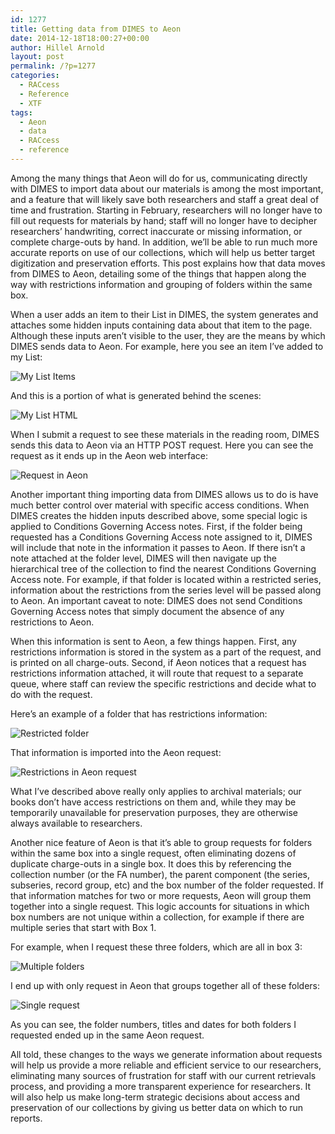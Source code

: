 ```yaml
---
id: 1277
title: Getting data from DIMES to Aeon
date: 2014-12-18T18:00:27+00:00
author: Hillel Arnold
layout: post
permalink: /?p=1277
categories:
  - RACcess
  - Reference
  - XTF
tags:
  - Aeon
  - data
  - RACcess
  - reference
---
```

Among the many things that Aeon will do for us, communicating directly with DIMES to import data about our materials is among the most important, and a feature that will likely save both researchers and staff a great deal of time and frustration. Starting in February, researchers will no longer have to fill out requests for materials by hand; staff will no longer have to decipher researchers’ handwriting, correct inaccurate or missing information, or complete charge-outs by hand. In addition, we’ll be able to run much more accurate reports on use of our collections, which will help us better target digitization and preservation efforts. This post explains how that data moves from DIMES to Aeon, detailing some of the things that happen along the way with restrictions information and grouping of folders within the same box.<!--more-->

When a user adds an item to their List in DIMES, the system generates and attaches some hidden inputs containing data about that item to the page. Although these inputs aren’t visible to the user, they are the means by which DIMES sends data to Aeon. For example, here you see an item I’ve added to my List:

![My List Items](http://rockarch.org/programs/digital/bitsandbytes/wp-content/uploads/2014/12/Screen-Shot-2014-12-17-at-11.02.11-AM.png)

And this is a portion of what is generated behind the scenes:

![My List HTML](http://rockarch.org/programs/digital/bitsandbytes/wp-content/uploads/2014/12/Screen-Shot-2014-12-18-at-4.52.50-PM.png)

When I submit a request to see these materials in the reading room, DIMES sends this data to Aeon via an HTTP POST request. Here you can see the request as it ends up in the Aeon web interface:

![Request in Aeon](http://rockarch.org/programs/digital/bitsandbytes/wp-content/uploads/2014/12/Screen-Shot-2014-12-17-at-11.05.17-AM.png)

Another important thing importing data from DIMES allows us to do is have much better control over material with specific access conditions. When DIMES creates the hidden inputs described above, some special logic is applied to Conditions Governing Access notes. First, if the folder being requested has a Conditions Governing Access note assigned to it, DIMES will include that note in the information it passes to Aeon. If there isn’t a note attached at the folder level, DIMES will then navigate up the hierarchical tree of the collection to find the nearest Conditions Governing Access note. For example, if that folder is located within a restricted series, information about the restrictions from the series level will be passed along to Aeon. An important caveat to note: DIMES does not send Conditions Governing Access notes that simply document the absence of any restrictions to Aeon.

When this information is sent to Aeon, a few things happen. First, any restrictions information is stored in the system as a part of the request, and is printed on all charge-outs. Second, if Aeon notices that a request has restrictions information attached, it will route that request to a separate queue, where staff can review the specific restrictions and decide what to do with the request.

Here’s an example of a folder that has restrictions information:

![Restricted folder](http://rockarch.org/programs/digital/bitsandbytes/wp-content/uploads/2014/12/Screen-Shot-2014-12-17-at-11.09.02-AM.png)

That information is imported into the Aeon request:

![Restrictions in Aeon request](http://rockarch.org/programs/digital/bitsandbytes/wp-content/uploads/2014/12/Screen-Shot-2014-12-17-at-11.10.02-AM.png)

What I’ve described above really only applies to archival materials; our books don’t have access restrictions on them and, while they may be temporarily unavailable for preservation purposes, they are otherwise always available to researchers.

Another nice feature of Aeon is that it’s able to group requests for folders within the same box into a single request, often eliminating dozens of duplicate charge-outs in a single box. It does this by referencing the collection number (or the FA number), the parent component (the series, subseries, record group, etc) and the box number of the folder requested. If that information matches for two or more requests, Aeon will group them together into a single request. This logic accounts for situations in which box numbers are not unique within a collection, for example if there are multiple series that start with Box 1.

For example, when I request these three folders, which are all in box 3:

![Multiple folders](http://rockarch.org/programs/digital/bitsandbytes/wp-content/uploads/2014/12/Screen-Shot-2014-12-18-at-1.49.10-PM.png)

I end up with only request in Aeon that groups together all of these folders:

![Single request](http://rockarch.org/programs/digital/bitsandbytes/wp-content/uploads/2014/12/Screen-Shot-2014-12-18-at-1.49.49-PM.png)

As you can see, the folder numbers, titles and dates for both folders I requested ended up in the same Aeon request.

All told, these changes to the ways we generate information about requests will help us provide a more reliable and efficient service to our researchers, eliminating many sources of frustration for staff with our current retrievals process, and providing a more transparent experience for researchers. It will also help us make long-term strategic decisions about access and preservation of our collections by giving us better data on which to run reports.
